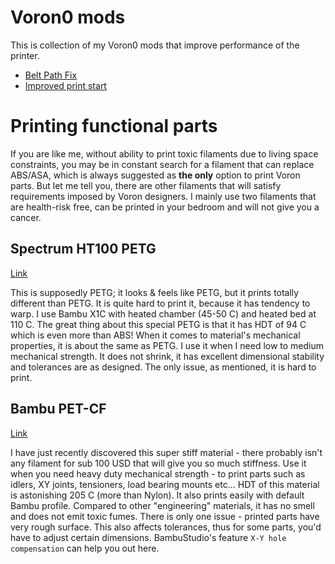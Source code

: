 # Voron0 mods
This is collection of my Voron0 mods that improve performance of the printer.

- [Belt Path Fix](/BeltPathFix)
- [Improved print start](/PrintStart)

# Printing functional parts
If you are like me, without ability to print toxic filaments due to living space constraints, you may be in constant search for a filament that can replace ABS/ASA, which is always suggested as **the only** option to print Voron parts. But let me tell you, there are other filaments that will satisfy requirements imposed by Voron designers. I mainly use two filaments that are health-risk free, can be printed in your bedroom and will not give you a cancer.

## Spectrum HT100 PETG
[Link](https://spectrumfilaments.com/en/filament/pet-g-ht100/)

This is supposedly PETG; it looks & feels like PETG, but it prints totally different than PETG. It is quite hard to print it, because it has tendency to warp. I use Bambu X1C with heated chamber (45-50 C) and heated bed at 110 C. The great thing about this special PETG is that it has HDT of 94 C which is even more than ABS! When it comes to material's mechanical properties, it is about the same as PETG. I use it when I need low to medium mechanical strength. It does not shrink, it has excellent dimensional stability and tolerances are as designed. The only issue, as mentioned, it is hard to print.

## Bambu PET-CF
[Link](https://eu.store.bambulab.com/collections/pa-pet/products/pet-cf)

I have just recently discovered this super stiff material - there probably isn't any filament for sub 100 USD that will give you so much stiffness. Use it when you need heavy duty mechanical strength - to print parts such as idlers, XY joints, tensioners, load bearing mounts etc... HDT of this material is astonishing 205 C (more than Nylon). It also prints easily with default Bambu profile. Compared to other "engineering" materials, it has no smell and does not emit toxic fumes. There is only one issue - printed parts have very rough surface. This also affects tolerances, thus for some parts, you'd have to adjust certain dimensions. BambuStudio's feature `X-Y hole compensation` can help you out here.
